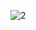 
![2](https://github.com/alantrs/Bertoti/blob/505b484a4d4ba0170f399bea0e2061d598588dc1/padroes%20de%20projeto/Composite/Composite.drawio.png)

